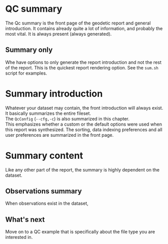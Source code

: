 QC summary
==========

The Qc summary is the front page of the geodetic report
and general introduction. It contains already quite a lot of information,
and probably the most vital. 
It is always present (always generated). 

## Summary only

Whe have options to only generate the report introduction and not the rest of the report.
This is the quickest report rendering option. See the `sum.sh` script for examples.

Summary introduction
====================

Whatever your dataset may contain, the front introduction will always exist.
It basically summarizes the entire fileset.   
The `QcConfig` (`--cfg,-c`) is also summarized in this chapter.  
This emphasizes whether a custom or the default options were used when this report was synthesized.
The sorting, data indexing preferences and all user preferences are summarized in the front page.

Summary content
===============

Like any other part of the report, the summary is highly dependent on the dataset.

## Observations summary

When observations exist in the dataset, 

## What's next

Move on to a QC example that is specifically about the file type you are interested in.
